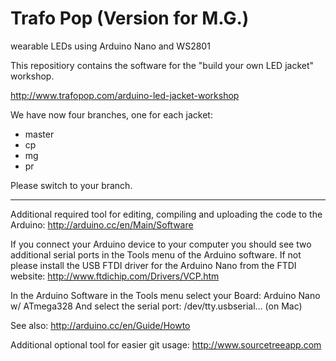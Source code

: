 Trafo Pop (Version for M.G.)
=========

wearable LEDs using Arduino Nano and WS2801

This repositiory contains the software for the "build your own LED jacket" workshop.

http://www.trafopop.com/arduino-led-jacket-workshop

We have now four branches, one for each jacket:

- master
- cp
- mg
- pr

Please switch to your branch.

---

Additional required tool for editing, compiling and uploading the code to the Arduino:
http://arduino.cc/en/Main/Software

If you connect your Arduino device to your computer you should see two additional serial ports in the Tools menu of the Arduino software.
If not please install the USB FTDI driver for the Arduino Nano from the FTDI website:
http://www.ftdichip.com/Drivers/VCP.htm

In the Arduino Software in the Tools menu select your Board: Arduino Nano w/ ATmega328
And select the serial port: /dev/tty.usbserial… (on Mac)

See also: http://arduino.cc/en/Guide/Howto
 
Additional optional tool for easier git usage:
http://www.sourcetreeapp.com
